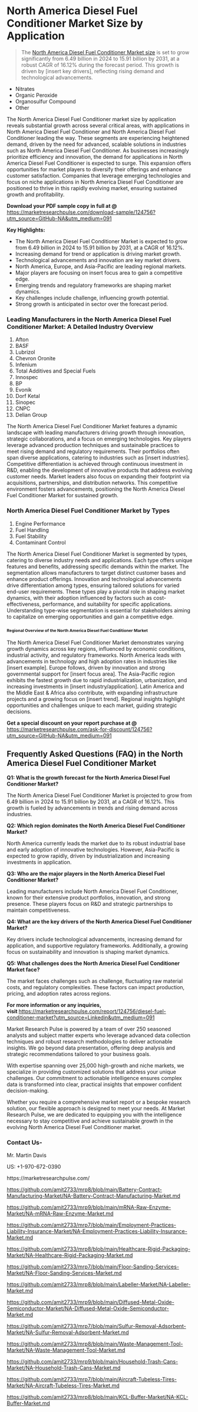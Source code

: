 <h1>North America Diesel Fuel Conditioner Market&nbsp;Size by Application</h1><blockquote><p>The <a href="https://marketresearchpulse.com/download-sample/124756?utm_source=GitHub-NA&amp;utm_medium=091">North America Diesel Fuel Conditioner Market size</a> is set to grow significantly from 6.49 billion in 2024 to 15.91 billion by 2031, at a robust CAGR of 16.12% during the forecast period. This growth is driven by [insert key drivers], reflecting rising demand and technological advancements.</p></blockquote><ul><li>Nitrates<li> Organic Peroxide<li> Organosulfur Compound<li> Other</li></ul><p>The North America Diesel Fuel Conditioner market size by application reveals substantial growth across several critical areas, with applications in North America Diesel Fuel Conditioner and North America Diesel Fuel Conditioner leading the way. These segments are experiencing heightened demand, driven by the need for advanced, scalable solutions in industries such as North America Diesel Fuel Conditioner. As businesses increasingly prioritize efficiency and innovation, the demand for applications in North America Diesel Fuel Conditioner is expected to surge. This expansion offers opportunities for market players to diversify their offerings and enhance customer satisfaction. Companies that leverage emerging technologies and focus on niche applications in North America Diesel Fuel Conditioner are positioned to thrive in this rapidly evolving market, ensuring sustained growth and profitability.</p><p><strong>Download your PDF sample copy in full at @ </strong><a href="https://marketresearchpulse.com/download-sample/124756?utm_source=GitHub-NA&amp;utm_medium=091">https://marketresearchpulse.com/download-sample/124756?utm_source=GitHub-NA&amp;utm_medium=091</a></p><p><strong>Key Highlights: </strong></p><ul><li>The North America Diesel Fuel Conditioner Market is expected to grow from 6.49 billion in 2024 to 15.91 billion by 2031, at a CAGR of 16.12%.</li><li>Increasing demand for trend or application is driving market growth.</li><li>Technological advancements and innovation are key market drivers.</li><li>North America, Europe, and Asia-Pacific are leading regional markets.</li><li>Major players are focusing on insert focus area to gain a competitive edge.</li><li>Emerging trends and regulatory frameworks are shaping market dynamics.</li><li>Key challenges include challenge, influencing growth potential.</li><li>Strong growth is anticipated in sector over the forecast period.</li></ul><h3>Leading Manufacturers in the North America Diesel Fuel Conditioner Market: A Detailed Industry Overview</h3><ol><li>Afton</li><li>BASF</li><li>Lubrizol</li><li>Chevron Oronite</li><li>Infenium</li><li>Total Additives and Special Fuels</li><li>Innospec</li><li>BP</li><li>Evonik</li><li>Dorf Ketal</li><li>Sinopec</li><li>CNPC</li><li>Delian Group</li></ol><div class="flex max-w-full flex-col flex-grow"><div class="min-h-8 text-message flex w-full flex-col items-end gap-2 whitespace-normal break-words [.text-message+&amp;]:mt-5" dir="auto" data-message-author-role="assistant" data-message-id="fd8432e4-4910-450d-b182-61b7bfb0a01f" data-message-model-slug="gpt-4o"><div class="flex w-full flex-col gap-1 empty:hidden first:pt-[3px]"><div class="markdown prose w-full break-words dark:prose-invert light"><p>The North America Diesel Fuel Conditioner Market features a dynamic landscape with leading manufacturers driving growth through innovation, strategic collaborations, and a focus on emerging technologies. Key players leverage advanced production techniques and sustainable practices to meet rising demand and regulatory requirements. Their portfolios often span diverse applications, catering to industries such as [insert industries]. Competitive differentiation is achieved through continuous investment in R&amp;D, enabling the development of innovative products that address evolving customer needs. Market leaders also focus on expanding their footprint via acquisitions, partnerships, and distribution networks. This competitive environment fosters advancements, positioning the North America Diesel Fuel Conditioner Market for sustained growth.</p></div></div></div></div><h3>North America Diesel Fuel Conditioner Market by Types</h3><ol><li>Engine Performance<li> Fuel Handling<li> Fuel Stability<li> Contaminant Control</li></ol><div class="flex max-w-full flex-col flex-grow"><div class="min-h-8 text-message flex w-full flex-col items-end gap-2 whitespace-normal break-words [.text-message+&amp;]:mt-5" dir="auto" data-message-author-role="assistant" data-message-id="084470be-0bb7-4664-bddf-5156b4f41249" data-message-model-slug="gpt-4o-mini"><div class="flex w-full flex-col gap-1 empty:hidden first:pt-[3px]"><div class="markdown prose w-full break-words dark:prose-invert light"><p>The North America Diesel Fuel Conditioner Market is segmented by types, catering to diverse industry needs and applications. Each type offers unique features and benefits, addressing specific demands within the market. The segmentation allows manufacturers to target distinct customer bases and enhance product offerings. Innovation and technological advancements drive differentiation among types, ensuring tailored solutions for varied end-user requirements. These types play a pivotal role in shaping market dynamics, with their adoption influenced by factors such as cost-effectiveness, performance, and suitability for specific applications. Understanding type-wise segmentation is essential for stakeholders aiming to capitalize on emerging opportunities and gain a competitive edge.</p></div></div></div></div><h3><span style="font-size: 11px;">Regional Overview of the North America Diesel Fuel Conditioner Market</span></h3><div class="flex max-w-full flex-col flex-grow"><div class="min-h-8 text-message flex w-full flex-col items-end gap-2 whitespace-normal break-words [.text-message+&amp;]:mt-5" dir="auto" data-message-author-role="assistant" data-message-id="e9038762-ce64-4e30-91c9-9bd413514231" data-message-model-slug="gpt-4o-mini"><div class="flex w-full flex-col gap-1 empty:hidden first:pt-[3px]"><div class="markdown prose w-full break-words dark:prose-invert light"><p>The North America Diesel Fuel Conditioner Market demonstrates varying growth dynamics across key regions, influenced by economic conditions, industrial activity, and regulatory frameworks. North America leads with advancements in technology and high adoption rates in industries like [insert example]. Europe follows, driven by innovation and strong governmental support for [insert focus area]. The Asia-Pacific region exhibits the fastest growth due to rapid industrialization, urbanization, and increasing investments in [insert industry/application]. Latin America and the Middle East &amp; Africa also contribute, with expanding infrastructure projects and a growing focus on [insert trend]. Regional insights highlight opportunities and challenges unique to each market, guiding strategic decisions.</p></div></div></div></div><p><strong>Get a special discount on your report purchase at @ </strong><a href="https://marketresearchpulse.com/ask-for-discount/124756?utm_source=GitHub-NA&amp;utm_medium=091">https://marketresearchpulse.com/ask-for-discount/124756?utm_source=GitHub-NA&amp;utm_medium=091</a></p><h2>Frequently Asked Questions (FAQ) in the North America Diesel Fuel Conditioner Market</h2><p><strong>Q1: What is the growth forecast for the North America Diesel Fuel Conditioner Market?</strong></p><p>The North America Diesel Fuel Conditioner Market is projected to grow from 6.49 billion in 2024 to 15.91 billion by 2031, at a CAGR of 16.12%. This growth is fueled by advancements in trends and rising demand across industries.</p><p><strong>Q2: Which region dominates the North America Diesel Fuel Conditioner Market?</strong></p><p>North America currently leads the market due to its robust industrial base and early adoption of innovative technologies. However, Asia-Pacific is expected to grow rapidly, driven by industrialization and increasing investments in application.</p><p><strong>Q3: Who are the major players in the North America Diesel Fuel Conditioner Market?</strong></p><p>Leading manufacturers include North America Diesel Fuel Conditioner, known for their extensive product portfolios, innovation, and strong presence. These players focus on R&amp;D and strategic partnerships to maintain competitiveness.</p><p><strong>Q4: What are the key drivers of the North America Diesel Fuel Conditioner Market?</strong></p><p>Key drivers include technological advancements, increasing demand for application, and supportive regulatory frameworks. Additionally, a growing focus on sustainability and innovation is shaping market dynamics.</p><p><strong>Q5: What challenges does the North America Diesel Fuel Conditioner Market face?</strong></p><p>The market faces challenges such as challenge, fluctuating raw material costs, and regulatory complexities. These factors can impact production, pricing, and adoption rates across regions.</p><p><strong>For more information or any inquiries, visit&nbsp;</strong><a href="https://marketresearchpulse.com/report/124756/diesel-fuel-conditioner-market?utm_source=Linkedin&utm_medium=091">https://marketresearchpulse.com/report/124756/diesel-fuel-conditioner-market?utm_source=Linkedin&utm_medium=091</a></p><p>Market Research Pulse is powered by a team of over 250 seasoned analysts and subject matter experts who leverage advanced data collection techniques and robust research methodologies to deliver actionable insights. We go beyond data presentation, offering deep analysis and strategic recommendations tailored to your business goals.</p><p>With expertise spanning over 25,000 high-growth and niche markets, we specialize in providing customized solutions that address your unique challenges. Our commitment to actionable intelligence ensures complex data is transformed into clear, practical insights that empower confident decision-making.</p><p>Whether you require a comprehensive market report or a bespoke research solution, our flexible approach is designed to meet your needs. At Market Research Pulse, we are dedicated to equipping you with the intelligence necessary to stay competitive and achieve sustainable growth in the evolving North America Diesel Fuel Conditioner market.</p><h3><strong>Contact Us-</strong></h3><p>Mr. Martin Davis</p><p>US: +1-970-672-0390</p><p>https://marketresearchpulse.com/</p><p><a href="https://github.com/amit2733/mrp8/blob/main/Battery-Contract-Manufacturing-Market/NA-Battery-Contract-Manufacturing-Market.md">https://github.com/amit2733/mrp8/blob/main/Battery-Contract-Manufacturing-Market/NA-Battery-Contract-Manufacturing-Market.md</a></p><p><a href="https://github.com/amit2733/mrp9/blob/main/mRNA-Raw-Enzyme-Market/NA-mRNA-Raw-Enzyme-Market.md">https://github.com/amit2733/mrp9/blob/main/mRNA-Raw-Enzyme-Market/NA-mRNA-Raw-Enzyme-Market.md</a></p><p><a href="https://github.com/amit2733/mrp7/blob/main/Employment-Practices-Liability-Insurance-Market/NA-Employment-Practices-Liability-Insurance-Market.md">https://github.com/amit2733/mrp7/blob/main/Employment-Practices-Liability-Insurance-Market/NA-Employment-Practices-Liability-Insurance-Market.md</a></p><p><a href="https://github.com/amit2733/mrp8/blob/main/Healthcare-Rigid-Packaging-Market/NA-Healthcare-Rigid-Packaging-Market.md">https://github.com/amit2733/mrp8/blob/main/Healthcare-Rigid-Packaging-Market/NA-Healthcare-Rigid-Packaging-Market.md</a></p><p><a href="https://github.com/amit2733/mrp7/blob/main/Floor-Sanding-Services-Market/NA-Floor-Sanding-Services-Market.md">https://github.com/amit2733/mrp7/blob/main/Floor-Sanding-Services-Market/NA-Floor-Sanding-Services-Market.md</a></p><p><a href="https://github.com/amit2733/mrp8/blob/main/Labeller-Market/NA-Labeller-Market.md">https://github.com/amit2733/mrp8/blob/main/Labeller-Market/NA-Labeller-Market.md</a></p><p><a href="https://github.com/amit2733/mrp9/blob/main/Diffused-Metal-Oxide-Semiconductor-Market/NA-Diffused-Metal-Oxide-Semiconductor-Market.md">https://github.com/amit2733/mrp9/blob/main/Diffused-Metal-Oxide-Semiconductor-Market/NA-Diffused-Metal-Oxide-Semiconductor-Market.md</a></p><p><a href="https://github.com/amit2733/mrp7/blob/main/Sulfur-Removal-Adsorbent-Market/NA-Sulfur-Removal-Adsorbent-Market.md">https://github.com/amit2733/mrp7/blob/main/Sulfur-Removal-Adsorbent-Market/NA-Sulfur-Removal-Adsorbent-Market.md</a></p><p><a href="https://github.com/amit2733/mrp8/blob/main/Waste-Management-Tool-Market/NA-Waste-Management-Tool-Market.md">https://github.com/amit2733/mrp8/blob/main/Waste-Management-Tool-Market/NA-Waste-Management-Tool-Market.md</a></p><p><a href="https://github.com/amit2733/mrp9/blob/main/Household-Trash-Cans-Market/NA-Household-Trash-Cans-Market.md">https://github.com/amit2733/mrp9/blob/main/Household-Trash-Cans-Market/NA-Household-Trash-Cans-Market.md</a></p><p><a href="https://github.com/amit2733/mrp7/blob/main/Aircraft-Tubeless-Tires-Market/NA-Aircraft-Tubeless-Tires-Market.md">https://github.com/amit2733/mrp7/blob/main/Aircraft-Tubeless-Tires-Market/NA-Aircraft-Tubeless-Tires-Market.md</a></p><p><a href="https://github.com/amit2733/mrp8/blob/main/KCL-Buffer-Market/NA-KCL-Buffer-Market.md">https://github.com/amit2733/mrp8/blob/main/KCL-Buffer-Market/NA-KCL-Buffer-Market.md</a></p>
